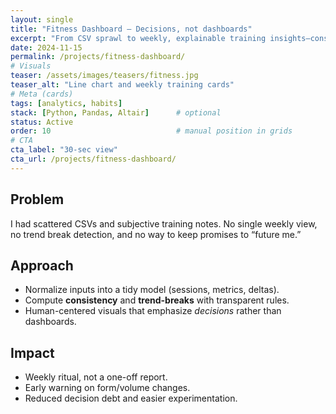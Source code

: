 ```yaml
---
layout: single
title: "Fitness Dashboard — Decisions, not dashboards"
excerpt: "From CSV sprawl to weekly, explainable training insights—consistency metrics, deltas, and trend-break detection."
date: 2024-11-15
permalink: /projects/fitness-dashboard/
# Visuals
teaser: /assets/images/teasers/fitness.jpg
teaser_alt: "Line chart and weekly training cards"
# Meta (cards)
tags: [analytics, habits]
stack: [Python, Pandas, Altair]      # optional 
status: Active
order: 10                            # manual position in grids
# CTA
cta_label: "30-sec view"
cta_url: /projects/fitness-dashboard/
---
```


## Problem
I had scattered CSVs and subjective training notes. No single weekly view, no trend break detection, and no way to keep promises to “future me.”

## Approach
- Normalize inputs into a tidy model (sessions, metrics, deltas).
- Compute **consistency** and **trend-breaks** with transparent rules.
- Human-centered visuals that emphasize *decisions* rather than dashboards.

## Impact
- Weekly ritual, not a one-off report.
- Early warning on form/volume changes.
- Reduced decision debt and easier experimentation.
